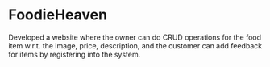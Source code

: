 # FoodieHeaven
Developed a website where the owner can do CRUD operations for the food item w.r.t. the image, price, description, and the customer can add feedback for items by registering into the system.
